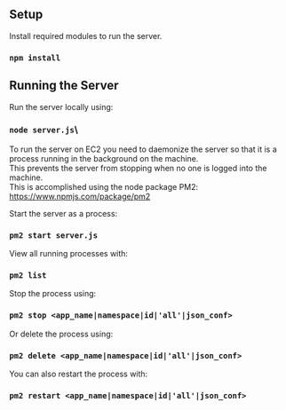 ## Setup
Install required modules to run the server.

### `npm install`

## Running the Server
Run the server locally using:

### `node server.js`\

To run the server on EC2 you need to daemonize the server
so that it is a process running in the background on the machine.\
This prevents the server from stopping when no one is logged into the machine.\
This is accomplished using the node package PM2: https://www.npmjs.com/package/pm2

Start the server as a process:

### `pm2 start server.js`

View all running processes with:

### `pm2 list`

Stop the process using:

### `pm2 stop <app_name|namespace|id|'all'|json_conf>`

Or delete the process using:

### `pm2 delete <app_name|namespace|id|'all'|json_conf>`

You can also restart the process with:

### `pm2 restart <app_name|namespace|id|'all'|json_conf>`